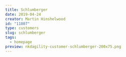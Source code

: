 ```yaml
---
title: Schlumberger
date: 2019-04-24
creator: Martin Hinshelwood
id: "11807"
type: customers
slug: schlumberger
tags:
  - homepage
preview: nkdagility-customer-schlumberger-200x75.png
---
```

